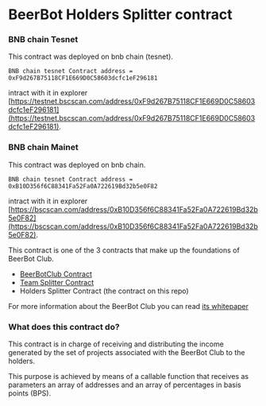 # BeerBot Holders Splitter contract

### BNB chain Tesnet

This contract was deployed on bnb chain (tesnet).
```
BNB chain tesnet Contract address = 0xF9d267B75118CF1E669D0C58603dcfc1eF296181
```
intract with it in explorer [https://testnet.bscscan.com/address/0xF9d267B75118CF1E669D0C58603dcfc1eF296181](https://testnet.bscscan.com/address/0xF9d267B75118CF1E669D0C58603dcfc1eF296181).


### BNB chain Mainet

This contract was deployed on bnb chain.
```
BNB chain tesnet Contract address = 0xB10D356f6C88341Fa52Fa0A722619Bd32b5e0F82
```
intract with it in explorer [https://bscscan.com/address/0xB10D356f6C88341Fa52Fa0A722619Bd32b5e0F82](https://bscscan.com/address/0xB10D356f6C88341Fa52Fa0A722619Bd32b5e0F82).

This contract is one of the 3 contracts that make up the foundations of BeerBot Club.

- [BeerBotClub Contract](https://github.com/FelixGarciaDev/BeerBotContract)
- [Team Splitter Contract](https://github.com/FelixGarciaDev/BeerBotSplitter)
- Holders Splitter Contract (the contract on this repo)

For more information about the BeerBot Club you can read [its whitepaper](https://beerbot.club/WhitepaperBeerBotClub.pdf)

### What does this contract do?
This contract is in charge of receiving and distributing the income generated by the set of projects associated with the BeerBot Club to the holders.

This purpose is achieved by means of a callable function that receives as parameters an array of addresses and an array of percentages in basis points (BPS).

